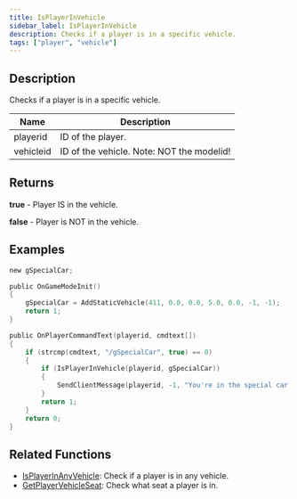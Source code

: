```yaml
---
title: IsPlayerInVehicle
sidebar_label: IsPlayerInVehicle
description: Checks if a player is in a specific vehicle.
tags: ["player", "vehicle"]
---
```


## Description

Checks if a player is in a specific vehicle.

| Name      | Description                               |
| --------- | ----------------------------------------- |
| playerid  | ID of the player.                         |
| vehicleid | ID of the vehicle. Note: NOT the modelid! |

## Returns

**true** - Player IS in the vehicle.

**false** - Player is NOT in the vehicle.

## Examples

```c
new gSpecialCar;

public OnGameModeInit()
{
    gSpecialCar = AddStaticVehicle(411, 0.0, 0.0, 5.0, 0.0, -1, -1);
    return 1;
}

public OnPlayerCommandText(playerid, cmdtext[])
{
    if (strcmp(cmdtext, "/gSpecialCar", true) == 0)
    {
        if (IsPlayerInVehicle(playerid, gSpecialCar))
        {
            SendClientMessage(playerid, -1, "You're in the special car!");
        }
        return 1;
    }
    return 0;
}
```

## Related Functions

- [IsPlayerInAnyVehicle](IsPlayerInAnyVehicle): Check if a player is in any vehicle.
- [GetPlayerVehicleSeat](GetPlayerVehicleSeat): Check what seat a player is in.
